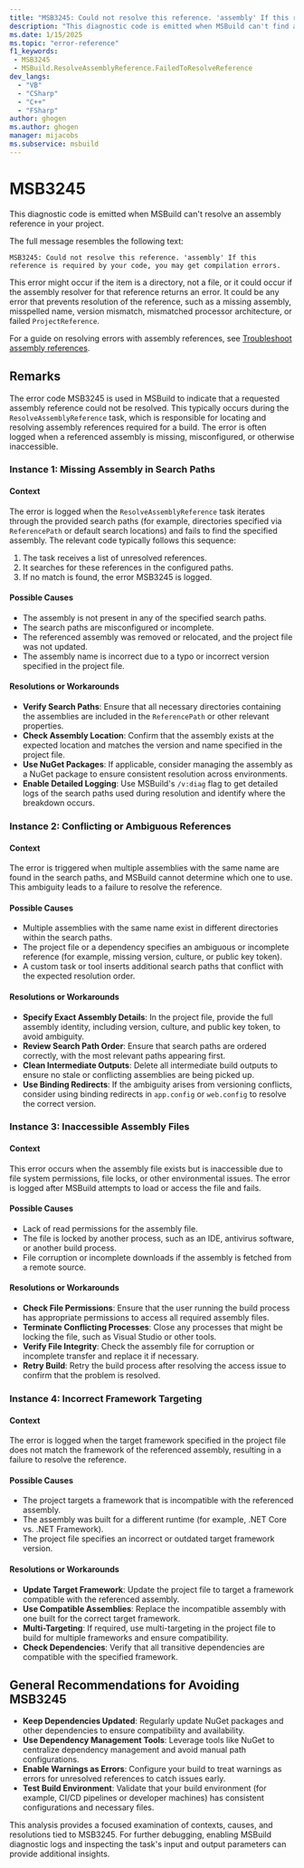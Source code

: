 ```yaml
---
title: "MSB3245: Could not resolve this reference. 'assembly' If this reference is required by your code, you may get compilation errors."
description: "This diagnostic code is emitted when MSBuild can't find an assembly referenced in your project."
ms.date: 1/15/2025
ms.topic: "error-reference"
f1_keywords:
 - MSB3245
 - MSBuild.ResolveAssemblyReference.FailedToResolveReference
dev_langs:
  - "VB"
  - "CSharp"
  - "C++"
  - "FSharp"
author: ghogen
ms.author: ghogen
manager: mijacobs
ms.subservice: msbuild
---
```

# MSB3245

This diagnostic code is emitted when MSBuild can't resolve an assembly reference in your project.

The full message resembles the following text:

```output
MSB3245: Could not resolve this reference. 'assembly' If this reference is required by your code, you may get compilation errors.
```

This error might occur if the item is a directory, not a file, or it could occur if the assembly resolver for that reference returns an error. It could be any error that prevents resolution of the reference, such as a missing assembly, misspelled name, version mismatch, mismatched processor architecture, or failed `ProjectReference`.

For a guide on resolving errors with assembly references, see [Troubleshoot assembly references](../troubleshoot-assembly-references.md).

## Remarks

The error code MSB3245 is used in MSBuild to indicate that a requested assembly reference could not be resolved. This typically occurs during the `ResolveAssemblyReference` task, which is responsible for locating and resolving assembly references required for a build. The error is often logged when a referenced assembly is missing, misconfigured, or otherwise inaccessible.

### Instance 1: Missing Assembly in Search Paths

#### **Context**
The error is logged when the `ResolveAssemblyReference` task iterates through the provided search paths (for example, directories specified via `ReferencePath` or default search locations) and fails to find the specified assembly. The relevant code typically follows this sequence:
1. The task receives a list of unresolved references.
2. It searches for these references in the configured paths.
3. If no match is found, the error MSB3245 is logged.

#### **Possible Causes**
- The assembly is not present in any of the specified search paths.
- The search paths are misconfigured or incomplete.
- The referenced assembly was removed or relocated, and the project file was not updated.
- The assembly name is incorrect due to a typo or incorrect version specified in the project file.

#### **Resolutions or Workarounds**
- **Verify Search Paths**: Ensure that all necessary directories containing the assemblies are included in the `ReferencePath` or other relevant properties.
- **Check Assembly Location**: Confirm that the assembly exists at the expected location and matches the version and name specified in the project file.
- **Use NuGet Packages**: If applicable, consider managing the assembly as a NuGet package to ensure consistent resolution across environments.
- **Enable Detailed Logging**: Use MSBuild's `/v:diag` flag to get detailed logs of the search paths used during resolution and identify where the breakdown occurs.


### Instance 2: Conflicting or Ambiguous References

#### **Context**
The error is triggered when multiple assemblies with the same name are found in the search paths, and MSBuild cannot determine which one to use. This ambiguity leads to a failure to resolve the reference.

#### **Possible Causes**
- Multiple assemblies with the same name exist in different directories within the search paths.
- The project file or a dependency specifies an ambiguous or incomplete reference (for example, missing version, culture, or public key token).
- A custom task or tool inserts additional search paths that conflict with the expected resolution order.

#### **Resolutions or Workarounds**
- **Specify Exact Assembly Details**: In the project file, provide the full assembly identity, including version, culture, and public key token, to avoid ambiguity.
- **Review Search Path Order**: Ensure that search paths are ordered correctly, with the most relevant paths appearing first.
- **Clean Intermediate Outputs**: Delete all intermediate build outputs to ensure no stale or conflicting assemblies are being picked up.
- **Use Binding Redirects**: If the ambiguity arises from versioning conflicts, consider using binding redirects in `app.config` or `web.config` to resolve the correct version.

### Instance 3: Inaccessible Assembly Files

#### **Context**
This error occurs when the assembly file exists but is inaccessible due to file system permissions, file locks, or other environmental issues. The error is logged after MSBuild attempts to load or access the file and fails.

#### **Possible Causes**
- Lack of read permissions for the assembly file.
- The file is locked by another process, such as an IDE, antivirus software, or another build process.
- File corruption or incomplete downloads if the assembly is fetched from a remote source.

#### **Resolutions or Workarounds**
- **Check File Permissions**: Ensure that the user running the build process has appropriate permissions to access all required assembly files.
- **Terminate Conflicting Processes**: Close any processes that might be locking the file, such as Visual Studio or other tools.
- **Verify File Integrity**: Check the assembly file for corruption or incomplete transfer and replace it if necessary.
- **Retry Build**: Retry the build process after resolving the access issue to confirm that the problem is resolved.

### Instance 4: Incorrect Framework Targeting

#### **Context**
The error is logged when the target framework specified in the project file does not match the framework of the referenced assembly, resulting in a failure to resolve the reference.

#### **Possible Causes**
- The project targets a framework that is incompatible with the referenced assembly.
- The assembly was built for a different runtime (for example, .NET Core vs. .NET Framework).
- The project file specifies an incorrect or outdated target framework version.

#### **Resolutions or Workarounds**
- **Update Target Framework**: Update the project file to target a framework compatible with the referenced assembly.
- **Use Compatible Assemblies**: Replace the incompatible assembly with one built for the correct target framework.
- **Multi-Targeting**: If required, use multi-targeting in the project file to build for multiple frameworks and ensure compatibility.
- **Check Dependencies**: Verify that all transitive dependencies are compatible with the specified framework.

## General Recommendations for Avoiding MSB3245

- **Keep Dependencies Updated**: Regularly update NuGet packages and other dependencies to ensure compatibility and availability.
- **Use Dependency Management Tools**: Leverage tools like NuGet to centralize dependency management and avoid manual path configurations.
- **Enable Warnings as Errors**: Configure your build to treat warnings as errors for unresolved references to catch issues early.
- **Test Build Environment**: Validate that your build environment (for example, CI/CD pipelines or developer machines) has consistent configurations and necessary files.

This analysis provides a focused examination of contexts, causes, and resolutions tied to MSB3245. For further debugging, enabling MSBuild diagnostic logs and inspecting the task's input and output parameters can provide additional insights.
